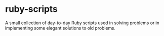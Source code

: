 # ruby-scripts
A small collection of day-to-day Ruby scripts used in solving problems or in implementing some elegant solutions to old problems.

